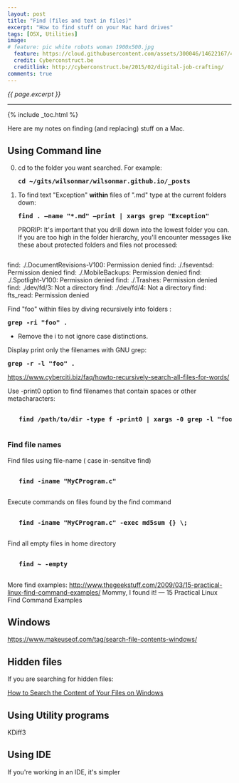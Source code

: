 ```yaml
---
layout: post
title: "Find (files and text in files)"
excerpt: "How to find stuff on your Mac hard drives"
tags: [OSX, Utilities]
image:
# feature: pic white robots woman 1900x500.jpg
  feature: https://cloud.githubusercontent.com/assets/300046/14622167/45abd918-0585-11e6-8537-a58e0b55e3ec.jpg
  credit: Cyberconstruct.be
  creditlink: http://cyberconstruct.be/2015/02/digital-job-crafting/
comments: true
---
```

<i>{{ page.excerpt }}</i>
<hr />

{% include _toc.html %}

Here are my notes on finding (and replacing) stuff on a Mac.


## Using Command line

0. cd to the folder you want searched. For example:

   <tt><strong>cd ~/gits/wilsonmar/wilsonmar.github.io/_posts
   </strong></tt>

0. To find text "Exception" <strong>within</strong> 
   files of ".md" type at the current folders down:

   <tt><strong>
   find . –name "*.md" –print | xargs grep "Exception"
   </strong></tt>

   PRORIP: It's important that you drill down into the lowest folder you can.
   If you are too high in the folder hierarchy, you'll encounter messages like these about 
   protected folders and files not processed:

   <pre>
find: ./.DocumentRevisions-V100: Permission denied
find: ./.fseventsd: Permission denied
find: ./.MobileBackups: Permission denied
find: ./.Spotlight-V100: Permission denied
find: ./.Trashes: Permission denied
find: ./dev/fd/3: Not a directory
find: ./dev/fd/4: Not a directory
find: fts_read: Permission denied
   </pre>

Find "foo" within files by diving recursively into folders :

   <tt><strong>grep -ri "foo" .
   </strong></tt>

   * Remove the i to not ignore case distinctions.

Display print only the filenames with GNU grep:

   <tt><strong>grep -r -l "foo" .
   </strong></tt>

   https://www.cyberciti.biz/faq/howto-recursively-search-all-files-for-words/

Use -print0 option to find filenames that contain spaces or other metacharacters:

   <pre><strong>
   find /path/to/dir -type f -print0 | xargs -0 grep -l "foo"
   </strong></pre>


### Find file names

Find files using file-name ( case in-sensitve find)

   <pre><strong>
   find -iname "MyCProgram.c"
   </strong></pre>

Execute commands on files found by the find command

   <pre><strong>
   find -iname "MyCProgram.c" -exec md5sum {} \;
   </strong></pre>

Find all empty files in home directory

   <pre><strong>
   find ~ -empty
   </strong></pre>

More find examples: 
http://www.thegeekstuff.com/2009/03/15-practical-linux-find-command-examples/
Mommy, I found it! — 15 Practical Linux Find Command Examples


## Windows

https://www.makeuseof.com/tag/search-file-contents-windows/

## Hidden files

If you are searching for hidden files:

   <a target="_blank" href="http://ianlunn.co.uk/articles/quickly-showhide-hidden-files-mac-os-x-mavericks/">
   How to Search the Content of Your Files on Windows</a>


## Using Utility programs

KDiff3


## Using IDE

If you're working in an IDE, it's simpler

